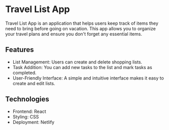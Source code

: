 # Travel List App

Travel List App is an application that helps users keep track of items they need to bring before going on vacation. This app allows you to organize your travel plans and ensure you don't forget any essential items.

## Features

 * List Management: Users can create and delete shopping lists.
 * Task Addition: You can add new tasks to the list and mark tasks as completed.
 * User-Friendly Interface: A simple and intuitive interface makes it easy to create and edit lists.


## Technologies

 * Frontend: React
 * Styling: CSS
 * Deployment: Netlify

